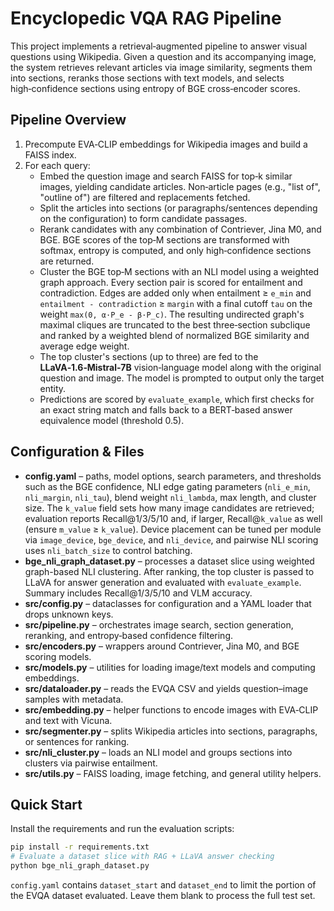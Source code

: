 # Encyclopedic VQA RAG Pipeline

This project implements a retrieval‑augmented pipeline to answer visual questions using Wikipedia. Given a question and its accompanying image, the system retrieves relevant articles via image similarity, segments them into sections, reranks those sections with text models, and selects high‑confidence sections using entropy of BGE cross‑encoder scores.

## Pipeline Overview
1. Precompute EVA‑CLIP embeddings for Wikipedia images and build a FAISS index.
2. For each query:
   - Embed the question image and search FAISS for top‑k similar images, yielding candidate articles. Non‑article pages (e.g., "list of", "outline of") are filtered and replacements fetched.
   - Split the articles into sections (or paragraphs/sentences depending on the configuration) to form candidate passages.
   - Rerank candidates with any combination of Contriever, Jina M0, and BGE. BGE scores of the top‑M sections are transformed with softmax, entropy is computed, and only high‑confidence sections are returned.
   - Cluster the BGE top‑M sections with an NLI model using a weighted graph approach. Every section pair is scored for entailment and contradiction. Edges are added only when entailment ≥ ``e_min`` and ``entailment - contradiction`` ≥ ``margin`` with a final cutoff ``tau`` on the weight ``max(0, α·P_e - β·P_c)``. The resulting undirected graph's maximal cliques are truncated to the best three‑section subclique and ranked by a weighted blend of normalized BGE similarity and average edge weight.
   - The top cluster's sections (up to three) are fed to the **LLaVA‑1.6‑Mistral‑7B** vision‑language model along with the original question and image. The model is prompted to output only the target entity.
   - Predictions are scored by `evaluate_example`, which first checks for an exact string match and falls back to a BERT‑based answer equivalence model (threshold 0.5).

## Configuration & Files
- **config.yaml** – paths, model options, search parameters, and thresholds such as the BGE confidence, NLI edge gating parameters (`nli_e_min`, `nli_margin`, `nli_tau`), blend weight `nli_lambda`, max length, and cluster size. The `k_value` field sets how many image candidates are retrieved; evaluation reports Recall@1/3/5/10 and, if larger, Recall@`k_value` as well (ensure `m_value` ≥ `k_value`).
  Device placement can be tuned per module via `image_device`, `bge_device`, and `nli_device`, and pairwise NLI scoring uses `nli_batch_size` to control batching.
- **bge_nli_graph_dataset.py** – processes a dataset slice using weighted graph-based NLI clustering. After ranking, the top cluster is passed to LLaVA for answer generation and evaluated with `evaluate_example`. Summary includes Recall@1/3/5/10 and VLM accuracy.
 - **src/config.py** – dataclasses for configuration and a YAML loader that drops unknown keys.
 - **src/pipeline.py** – orchestrates image search, section generation, reranking, and entropy‑based confidence filtering.
- **src/encoders.py** – wrappers around Contriever, Jina M0, and BGE scoring models.
- **src/models.py** – utilities for loading image/text models and computing embeddings.
- **src/dataloader.py** – reads the EVQA CSV and yields question–image samples with metadata.
- **src/embedding.py** – helper functions to encode images with EVA‑CLIP and text with Vicuna.
- **src/segmenter.py** – splits Wikipedia articles into sections, paragraphs, or sentences for ranking.
- **src/nli_cluster.py** – loads an NLI model and groups sections into clusters via pairwise entailment.
- **src/utils.py** – FAISS loading, image fetching, and general utility helpers.

## Quick Start

Install the requirements and run the evaluation scripts:

```bash
pip install -r requirements.txt
# Evaluate a dataset slice with RAG + LLaVA answer checking
python bge_nli_graph_dataset.py
```

`config.yaml` contains `dataset_start` and `dataset_end` to limit the portion of the EVQA dataset evaluated. Leave them blank to process the full test set.